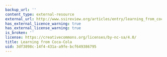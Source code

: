 ```yaml
---
backup_url: ''
content_type: external-resource
external_url: http://www.ssireview.org/articles/entry/learning_from_coca_cola
has_external_licence_warning: true
has_external_license_warning: true
is_broken: ''
license: https://creativecommons.org/licenses/by-nc-sa/4.0/
title: Learning from Coca-Cola
uid: 3df3898c-14f4-431a-a9fe-bcf649386795
---
```

